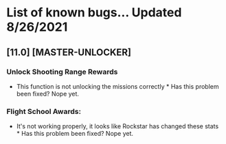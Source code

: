 # List of known bugs... Updated 8/26/2021

## [11.0] [MASTER-UNLOCKER]

### Unlock Shooting Range Rewards
- This function is not unlocking the missions correctly
      * Has this problem been fixed? Nope yet.

### Flight School Awards:
- It's not working properly, it looks like Rockstar has changed these stats
      * Has this problem been fixed? Nope yet.
